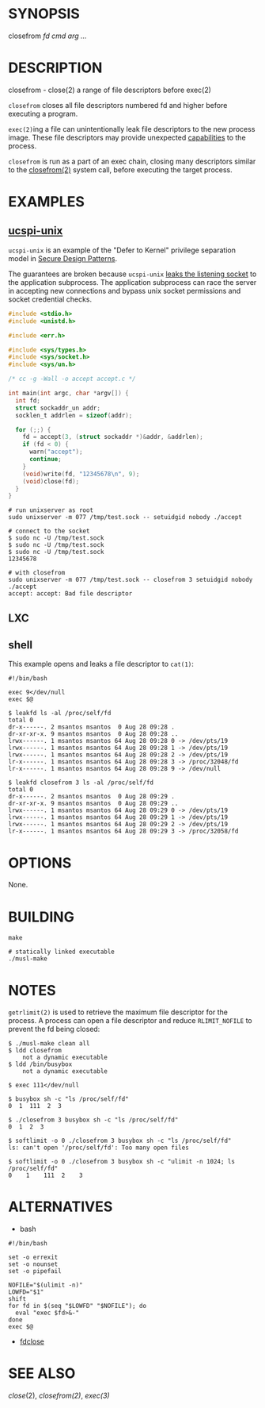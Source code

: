 # SYNOPSIS

closefrom *fd* *cmd* *arg* *...*

# DESCRIPTION

closefrom - close(2) a range of file descriptors before exec(2)

`closefrom` closes all file descriptors numbered fd and higher before
executing a program.

`exec(2)`ing a file can unintentionally leak file descriptors to
the new process image. These file descriptors may provide unexpected
[capabilities](https://www.freebsd.org/cgi/man.cgi?capsicum(4)) to
the process.

`closefrom` is run as a part of an exec chain, closing many descriptors
similar to the [closefrom(2)](https://man.openbsd.org/closefrom) system
call, before executing the target process.

# EXAMPLES

## [ucspi-unix](https://github.com/bruceg/ucspi-unix)

  `ucspi-unix` is an example of the "Defer to Kernel"
  privilege separation model in [Secure Design
  Patterns](https://resources.sei.cmu.edu/asset_files/TechnicalReport/2009_005_001_15110.pdf).

  The guarantees are broken because `ucspi-unix` [leaks the listening
  socket](https://github.com/bruceg/ucspi-unix/pull/2) to the application
  subprocess. The application subprocess can race the server in accepting
  new connections and bypass unix socket permissions and socket credential
  checks.

~~~ C
#include <stdio.h>
#include <unistd.h>

#include <err.h>

#include <sys/types.h>
#include <sys/socket.h>
#include <sys/un.h>

/* cc -g -Wall -o accept accept.c */

int main(int argc, char *argv[]) {
  int fd;
  struct sockaddr_un addr;
  socklen_t addrlen = sizeof(addr);

  for (;;) {
    fd = accept(3, (struct sockaddr *)&addr, &addrlen);
    if (fd < 0) {
      warn("accept");
      continue;
    }
    (void)write(fd, "12345678\n", 9);
    (void)close(fd);
  }
}
~~~

~~~
# run unixserver as root
sudo unixserver -m 077 /tmp/test.sock -- setuidgid nobody ./accept

# connect to the socket
$ sudo nc -U /tmp/test.sock
$ sudo nc -U /tmp/test.sock
$ sudo nc -U /tmp/test.sock
12345678

# with closefrom
sudo unixserver -m 077 /tmp/test.sock -- closefrom 3 setuidgid nobody ./accept
accept: accept: Bad file descriptor
~~~

## LXC

## shell

This example opens and leaks a file descriptor to `cat(1)`:

~~~ shell
#!/bin/bash

exec 9</dev/null
exec $@
~~~

~~~
$ leakfd ls -al /proc/self/fd
total 0
dr-x------. 2 msantos msantos  0 Aug 28 09:28 .
dr-xr-xr-x. 9 msantos msantos  0 Aug 28 09:28 ..
lrwx------. 1 msantos msantos 64 Aug 28 09:28 0 -> /dev/pts/19
lrwx------. 1 msantos msantos 64 Aug 28 09:28 1 -> /dev/pts/19
lrwx------. 1 msantos msantos 64 Aug 28 09:28 2 -> /dev/pts/19
lr-x------. 1 msantos msantos 64 Aug 28 09:28 3 -> /proc/32048/fd
lr-x------. 1 msantos msantos 64 Aug 28 09:28 9 -> /dev/null

$ leakfd closefrom 3 ls -al /proc/self/fd
total 0
dr-x------. 2 msantos msantos  0 Aug 28 09:29 .
dr-xr-xr-x. 9 msantos msantos  0 Aug 28 09:29 ..
lrwx------. 1 msantos msantos 64 Aug 28 09:29 0 -> /dev/pts/19
lrwx------. 1 msantos msantos 64 Aug 28 09:29 1 -> /dev/pts/19
lrwx------. 1 msantos msantos 64 Aug 28 09:29 2 -> /dev/pts/19
lr-x------. 1 msantos msantos 64 Aug 28 09:29 3 -> /proc/32058/fd
~~~

# OPTIONS

None.

# BUILDING

    make

    # statically linked executable
    ./musl-make

# NOTES

`getrlimit(2)` is used to retrieve the maximum file descriptor for the
process. A process can open a file descriptor and reduce `RLIMIT_NOFILE`
to prevent the fd being closed:

```
$ ./musl-make clean all
$ ldd closefrom
    not a dynamic executable
$ ldd /bin/busybox
    not a dynamic executable

$ exec 111</dev/null

$ busybox sh -c "ls /proc/self/fd"
0  1  111  2  3

$ ./closefrom 3 busybox sh -c "ls /proc/self/fd"
0  1  2  3

$ softlimit -o 0 ./closefrom 3 busybox sh -c "ls /proc/self/fd"
ls: can't open '/proc/self/fd': Too many open files

$ softlimit -o 0 ./closefrom 3 busybox sh -c "ulimit -n 1024; ls /proc/self/fd"
0    1    111  2    3
```

# ALTERNATIVES

* bash

~~~ shell
#!/bin/bash

set -o errexit
set -o nounset
set -o pipefail

NOFILE="$(ulimit -n)"
LOWFD="$1"
shift
for fd in $(seq "$LOWFD" "$NOFILE"); do
  eval "exec $fd>&-"
done
exec $@
~~~

* [fdclose](http://skarnet.org./software/execline/fdclose.html)

# SEE ALSO

_close_(2), _closefrom(2)_, _exec(3)_
